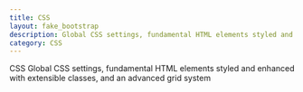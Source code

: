 ```yaml
---
title: CSS
layout: fake_bootstrap
description: Global CSS settings, fundamental HTML elements styled and enhanced with extensible classes, and an advanced grid system.
category: CSS
---
```

CSS
Global CSS settings, fundamental HTML elements styled and enhanced with extensible classes, and an advanced grid system
